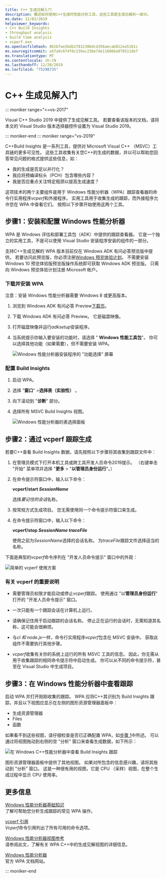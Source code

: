 ```yaml
---
title: C++ 生成见解入门
description: 概述如何使用C++生成时性能分析工具，这些工具是生成见解的一部分。
ms.date: 11/03/2019
helpviewer_keywords:
- C++ Build Insights
- throughput analysis
- build time analysis
- vcperf.exe
ms.openlocfilehash: 862bfae3bdb27812306dcd356aecab812ea5181c
ms.sourcegitcommit: a5fa9c6f4f0c239ac23be7de116066a978511de7
ms.translationtype: MT
ms.contentlocale: zh-CN
ms.lasthandoff: 12/20/2019
ms.locfileid: "75298735"
---
```

# <a name="get-started-with-c-build-insights"></a>C++ 生成见解入门

::: moniker range="<=vs-2017"

Visual C++ Studio 2019 中提供了生成见解工具。 若要查看该版本的文档，请将本文的 Visual Studio 版本选择器控件设置为 Visual Studio 2019。

::: moniker-end
::: moniker range="vs-2019"

C++Build Insights 是一系列工具，提供对 Microsoft Visual C++ （MSVC）工具链的更多可见性。 这些工具收集有关您C++的生成的数据，并以可以帮助您回答常见问题的格式提供这些信息，如：

- 我的生成是否足以并行化？
- 我应将预编译标头（PCH）包含哪些内容？
- 我是否应重点关注特定瓶颈以提高生成速度？

这项技术的两个主要组件是用于 Windows 性能分析器（WPA）跟踪查看器的命令行实用程序*vcperf*和外接程序。 实用工具用于收集生成的跟踪，而外接程序允许您在 WPA 中查看它们。 按照以下步骤开始使用这两个工具。

## <a name="step-1-install-and-configure-windows-performance-analyzer"></a>步骤1：安装和配置 Windows 性能分析器

WPA 是 Windows 评估和部署工具包（ADK）中提供的跟踪查看器。 它是一个独立的实用工具，不是可以使用 Visual Studio 安装程序安装的组件的一部分。

支持C++生成见解的 WPA 版本目前仅在 Windows ADK 有问必答预览版中提供。 若要访问此预览版，你必须注册[Windows 预览体验计划](https://insider.windows.com)。 不需要安装 Windows 10 预览体验版预览版操作系统即可获取 Windows ADK 预览版。 只需向 Windows 预览体验计划注册 Microsoft 帐户。

### <a name="to-download-and-install-wpa"></a>下载并安装 WPA

注意：安装 Windows 性能分析器需要 Windows 8 或更高版本。

1. 浏览到 Windows ADK 有问必答 Preview[下载页](https://www.microsoft.com/en-us/software-download/windowsinsiderpreviewADK)。

1. 下载 Windows ADK 有问必答 Preview。 它是磁盘映像。

1. 打开磁盘映像并运行*adksetup*安装程序。

1. 当系统提示你输入要安装的功能时，请选择 " **Windows 性能工具包**"。 你可以选择其他功能（如果需要），但不需要安装 WPA。

   ![Windows 性能分析器安装程序的 "功能选择" 屏幕](media/wpa-installation.png)

### <a name="configuration-steps"></a>配置 Build Insights

1. 启动 WPA。

1. 选择 "**窗口**" >**选择表（实验性）** 。

1. 向下滚动到 "**诊断**" 部分。

1. 选择所有 MSVC Build Insights 视图。

   ![Windows 性能分析器的表选择面板](media/wpa-configuration.png)

## <a name="step-2-trace-your-build-with-vcperfexe"></a>步骤2：通过 vcperf 跟踪生成

若要C++查看 Build Insights 数据，请先按照以下步骤将其收集到跟踪文件中：

1. 在管理员模式下打开本机工具或跨工具开发人员命令2019提示。 （右键单击 "开始" 菜单项并选择 "**更多** > "**以管理员身份运行**"。）

1. 在命令提示符窗口中，输入以下命令：

   **vcperf/start _SessionName_**

   选择*要记住的会话*名称。

1. 按常规方式生成项目。 您无需使用同一个命令提示符窗口来生成。

1. 在命令提示符窗口中，输入以下命令：

   **vcperf/stop _SessionName_ _traceFile_**

   使用之前为*SessionName*选择的会话名称。 为*traceFile*跟踪文件选择适当的名称。

下面是典型的*vcperf*命令序列在 "开发人员命令提示" 窗口中的外观：

![简单的 vcperf 使用方案](media/vcperf-simple-usage.png)

### <a name="important-notes-about-vcperfexe"></a>有关 vcperf 的重要说明

- 需要管理员权限才能启动或停止*vcperf*跟踪。 使用通过 "以**管理员身份运行**" 打开的 "开发人员命令提示" 窗口。

- 一次只能有一个跟踪会话在计算机上运行。

- 请确保记住用于启动跟踪的会话名称。 停止正在运行的会话时，无需知道其名称，这可能会很麻烦。

- 与*cl* *和 node.js*一样，命令行实用程序*vcperf*包含在 MSVC 安装中。 获取此组件不需要执行其他步骤。

- *vcperf*收集有关你的系统上运行的所有 MSVC 工具的信息。 因此，你无需从用于收集跟踪的相同命令提示符中启动生成。 你可以从不同的命令提示符，甚至在 Visual Studio 中生成项目。

## <a name="step-3-view-your-trace-in-windows-performance-analyzer"></a>步骤3：在 Windows 性能分析器中查看跟踪

启动 WPA 并打开刚刚收集的跟踪。 WPA 应将C++其识别为 Build Insights 跟踪，并且以下视图应显示在左侧的图形资源管理器面板中：

- 生成资源管理器
- Files
- 函数

如果看不到这些视图，请仔细检查是否已正确配置 WPA，如[步骤 1](#configuration-steps)中所述。 可以通过将视图拖动到右侧的空 "分析" 窗口来查看生成数据，如下所示：

![在 Windows C++性能分析器中查看 Build Insights 跟踪](media/wpa-viewing-trace.gif)

图形资源管理器面板中提供了其他视图。 如果对所包含的信息感兴趣，请将其拖动到 "分析" 窗口。 这是一种很有用的视图，它是 CPU （采样）视图，在整个生成过程中显示 CPU 使用率。

## <a name="more-information"></a>更多信息

[Windows 性能分析器基础知识](wpa-basics.md)\
了解可帮助您分析生成跟踪的常见 WPA 操作。

[vcperf 引用](vcperf-reference.md)\
*Vcperf*命令引用列出了所有可用的命令选项。

[Windows 性能分析器视图参考](wpa-views-reference.md)\
请参阅此文，了解有关 WPA C++中的生成见解视图的详细信息。

[Windows 性能分析器](/windows-hardware/test/wpt/windows-performance-analyzer)\
官方 WPA 文档网站。

::: moniker-end
